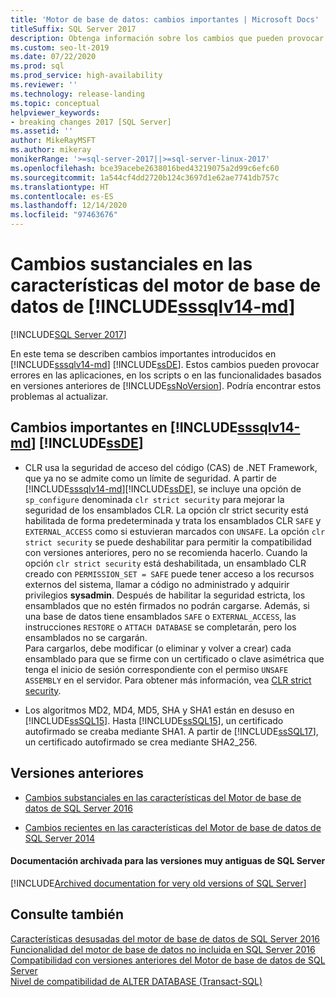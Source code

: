 ```yaml
---
title: 'Motor de base de datos: cambios importantes | Microsoft Docs'
titleSuffix: SQL Server 2017
description: Obtenga información sobre los cambios que pueden provocar errores en las aplicaciones, los scripts o las funcionalidades que estén basadas en versiones anteriores de SQL Server.
ms.custom: seo-lt-2019
ms.date: 07/22/2020
ms.prod: sql
ms.prod_service: high-availability
ms.reviewer: ''
ms.technology: release-landing
ms.topic: conceptual
helpviewer_keywords:
- breaking changes 2017 [SQL Server]
ms.assetid: ''
author: MikeRayMSFT
ms.author: mikeray
monikerRange: '>=sql-server-2017||>=sql-server-linux-2017'
ms.openlocfilehash: bce39acebe2638016bed43219075a2d99c6efc60
ms.sourcegitcommit: 1a544cf4dd2720b124c3697d1e62ae7741db757c
ms.translationtype: HT
ms.contentlocale: es-ES
ms.lasthandoff: 12/14/2020
ms.locfileid: "97463676"
---
```

# <a name="breaking-changes-to-database-engine-features-in-sssqlv14-md"></a>Cambios sustanciales en las características del motor de base de datos de [!INCLUDE[sssqlv14-md](../includes/sssqlv14-md.md)]
[!INCLUDE[SQL Server 2017](../includes/applies-to-version/sqlserver2017.md)]


  En este tema se describen cambios importantes introducidos en [!INCLUDE[sssqlv14-md](../includes/sssqlv14-md.md)] [!INCLUDE[ssDE](../includes/ssde-md.md)]. Estos cambios pueden provocar errores en las aplicaciones, en los scripts o en las funcionalidades basados en versiones anteriores de [!INCLUDE[ssNoVersion](../includes/ssnoversion-md.md)]. Podría encontrar estos problemas al actualizar.  
  
## <a name="breaking-changes-in-sssqlv14-md-ssde"></a>Cambios importantes en [!INCLUDE[sssqlv14-md](../includes/sssqlv14-md.md)] [!INCLUDE[ssDE](../includes/ssde-md.md)]  
  
-  CLR usa la seguridad de acceso del código (CAS) de .NET Framework, que ya no se admite como un límite de seguridad. A partir de [!INCLUDE[sssqlv14-md](../includes/sssqlv14-md.md)][!INCLUDE[ssDE](../includes/ssde-md.md)], se incluye una opción de `sp_configure` denominada `clr strict security` para mejorar la seguridad de los ensamblados CLR. La opción clr strict security está habilitada de forma predeterminada y trata los ensamblados CLR `SAFE` y `EXTERNAL_ACCESS` como si estuvieran marcados con `UNSAFE`. La opción `clr strict security` se puede deshabilitar para permitir la compatibilidad con versiones anteriores, pero no se recomienda hacerlo. Cuando la opción `clr strict security` está deshabilitada, un ensamblado CLR creado con `PERMISSION_SET = SAFE` puede tener acceso a los recursos externos del sistema, llamar a código no administrado y adquirir privilegios **sysadmin**. Después de habilitar la seguridad estricta, los ensamblados que no estén firmados no podrán cargarse. Además, si una base de datos tiene ensamblados `SAFE` o `EXTERNAL_ACCESS`, las instrucciones `RESTORE` o `ATTACH DATABASE` se completarán, pero los ensamblados no se cargarán.   
  Para cargarlos, debe modificar (o eliminar y volver a crear) cada ensamblado para que se firme con un certificado o clave asimétrica que tenga el inicio de sesión correspondiente con el permiso `UNSAFE ASSEMBLY` en el servidor. Para obtener más información, vea [CLR strict security](../database-engine/configure-windows/clr-strict-security.md). 
  
-  Los algoritmos MD2, MD4, MD5, SHA y SHA1 están en desuso en [!INCLUDE[ssSQL15](../includes/sssql15-md.md)]. Hasta [!INCLUDE[ssSQL15](../includes/sssql15-md.md)], un certificado autofirmado se creaba mediante SHA1. A partir de [!INCLUDE[ssSQL17](../includes/sssql17-md.md)], un certificado autofirmado se crea mediante SHA2_256.

## <a name="previous-versions"></a><a name="previous-versions"></a> Versiones anteriores  

- [Cambios substanciales en las características del Motor de base de datos de SQL Server 2016](../database-engine/breaking-changes-to-database-engine-features-in-sql-server-2016.md)

- [Cambios recientes en las características del Motor de base de datos de SQL Server 2014](/previous-versions/sql/2014/database-engine/breaking-changes-to-database-engine-features-in-sql-server-2016?view=sql-server-2014#SQL14)

#### <a name="archived-documentation-for-very-old-versions-of-sql-server"></a>Documentación archivada para las versiones muy antiguas de SQL Server

[!INCLUDE[Archived documentation for very old versions of SQL Server](../includes/paragraph-content/previous-versions-archive-documentation-sql-server.md)]

## <a name="see-also"></a>Consulte también  
 [Características desusadas del motor de base de datos de SQL Server 2016](../database-engine/deprecated-database-engine-features-in-sql-server-2016.md)   
 [Funcionalidad del motor de base de datos no incluida en SQL Server 2016](./discontinued-database-engine-functionality-in-sql-server.md)   
 [Compatibilidad con versiones anteriores del Motor de base de datos de SQL Server](./discontinued-database-engine-functionality-in-sql-server.md)   
 [Nivel de compatibilidad de ALTER DATABASE &#40;Transact-SQL&#41;](../t-sql/statements/alter-database-transact-sql-compatibility-level.md)  
  
